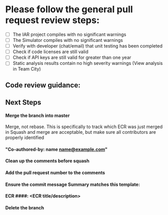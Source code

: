 # Please follow the general pull request review steps:

- [ ] The IAR project compiles with no significant warnings
- [ ] The Simulator compiles with no significant warnings 
- [ ] Verify with developer (chat/email) that unit testing has been completed
- [ ] Check if code licenses are still valid
- [ ] Check if API keys are still valid for greater than one year
- [ ] Static analysis results contain no high severity warnings (View analysis in Team City)

## Code review guidance:
<!--
- Review logic
- Review thread safety (if applicable)
- Review function return method
- Review data access 
- Check comments
- Check spelling
- Check spacing
- Check brackets
- Check return function handling
- Check variable names
- Check if new code has any new warnings
- Check header files have externs on function prototypes
- Check timer initialization
- Verify correct sws version update if included in the review list
-->

## Next Steps
#### Merge the branch into master
Merge, not rebase. This is specifically to track which ECR was just merged in
Squash and merge are acceptable, but make sure all contributors are properly identified
####	"Co-authored-by: name <name@example.com>"
####	Clean up the comments before squash
####	Add the pull request number to the comments
####	Ensure the commit message Summary matches this template:
####	ECR ####: <ECR title/description>
#### Delete the branch 

<!-- You can erase any parts of this template not applicable to your checklist. -->

